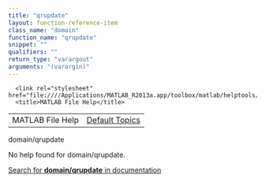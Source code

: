 ```yaml
---
title: "qrupdate"
layout: function-reference-item
class_name: "domain"
function_name: "qrupdate"
snippet: ""
qualifiers: ""
return_type: "varargout"
arguments: "(varargin)"
---
```


<html>
   <head>
      <meta http-equiv="Content-Type" content="text/html; charset=utf-8">
   
      <link rel="stylesheet" href="file:////Applications/MATLAB_R2013a.app/toolbox/matlab/helptools/private/helpwin.css">
      <title>MATLAB File Help</title>
   </head>
   <body>
      <!--Single-page help-->
      <table border="0" cellspacing="0" width="100%">
         <tr class="subheader">
            <td class="headertitle">MATLAB File Help</td>
            <td class="subheader-right"><a href="matlab:helpwin">Default Topics</a></td>
         </tr>
      </table>
      <div class="title">domain/qrupdate</div>
      <!--No help found-->
      <p>No help found for <span class="helptopic">domain/qrupdate</span>.
      </p>
      <p><a href="matlab:docsearch('domain/qrupdate')">
            Search for <b>domain/qrupdate</b> in documentation
            </a></p>
   </body>
</html>
